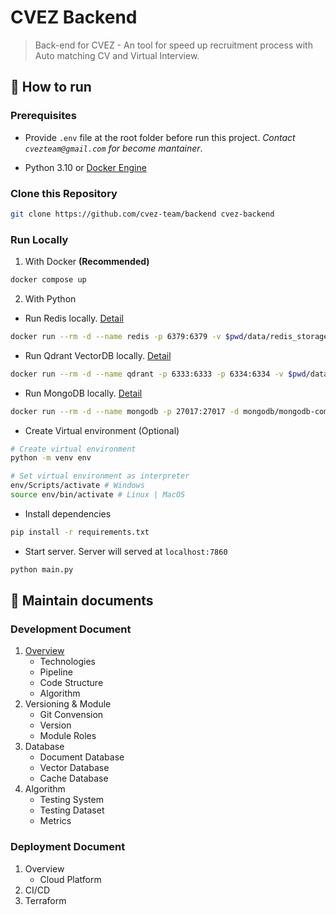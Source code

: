 # CVEZ Backend

> Back-end for CVEZ - An tool for speed up recruitment process with Auto matching CV and Virtual Interview.

## 🚀 How to run

### Prerequisites

- Provide `.env` file at the root folder before run this project. _Contact `cvezteam@gmail.com` for become mantainer_.

- Python 3.10 or [Docker Engine](https://docs.docker.com/engine/)

### Clone this Repository

```sh
git clone https://github.com/cvez-team/backend cvez-backend
```

### Run Locally

1. With Docker **(Recommended)**

```sh
docker compose up
```

2. With Python

- Run Redis locally. [Detail](https://redis.io/docs/latest/operate/oss_and_stack/install/install-stack/docker/)

```sh
docker run --rm -d --name redis -p 6379:6379 -v $pwd/data/redis_storage/:/data redis/redis-stack-server:latest
```

- Run Qdrant VectorDB locally. [Detail](https://qdrant.tech/documentation/quickstart/)

```sh
docker run --rm -d --name qdrant -p 6333:6333 -p 6334:6334 -v $pwd/data/qdrant_storage:/qdrant/storage:z qdrant/qdrant
```

- Run MongoDB locally. [Detail](https://www.mongodb.com/docs/manual/tutorial/install-mongodb-community-with-docker/)

```sh
docker run --rm -d --name mongodb -p 27017:27017 -d mongodb/mongodb-community-server:latest
```

- Create Virtual environment (Optional)

```sh
# Create virtual environment
python -m venv env

# Set virtual environment as interpreter
env/Scripts/activate # Windows
source env/bin/activate # Linux | MacOS
```

- Install dependencies

```sh
pip install -r requirements.txt
```

- Start server. Server will served at `localhost:7860`

```sh
python main.py
```

## 📖 Maintain documents

### Development Document

1. [Overview](/docs/Development/1.%20Overview.md)
   - Technologies
   - Pipeline
   - Code Structure
   - Algorithm
2. Versioning & Module
   - Git Convension
   - Version
   - Module Roles
3. Database
   - Document Database
   - Vector Database
   - Cache Database
4. Algorithm
   - Testing System
   - Testing Dataset
   - Metrics

### Deployment Document

1. Overview
   - Cloud Platform
2. CI/CD
3. Terraform
